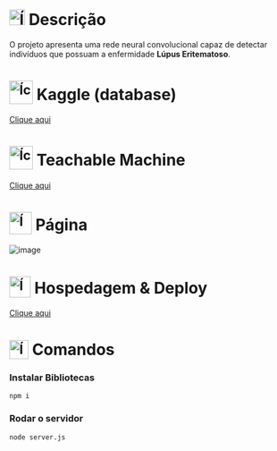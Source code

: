 # <img src="https://github.com/user-attachments/assets/caabfdf0-0f9e-44a3-8200-c6579fe87887" alt="Ícone de descrição" width="28"> Descrição
O projeto apresenta uma rede neural convolucional capaz de detectar indivíduos que possuam a enfermidade __Lúpus Eritematoso__.

# <sub><img src="https://img.icons8.com/?size=100&id=bMncK0wGFANA&format=png&color=000000" alt="Ícone do Kaggle" width="42"></sub> Kaggle (database)
[Clique aqui](https://www.kaggle.com/datasets)

# <sub><img src="https://img.icons8.com/?size=100&id=9BozhiQDmlPL&format=png&color=000000" alt="Ícone de professor" width="42"></sub> Teachable Machine
[Clique aqui](https://teachablemachine.withgoogle.com/)

# <sub><img src="https://img.icons8.com/?size=100&id=58715&format=png&color=000000" alt="Ícone de borboleta" width="40"></sub> Página
![image](https://github.com/user-attachments/assets/b20dc353-4a06-44e7-a73e-a4d0de9a71ae)

# <sub><img src="https://github.com/user-attachments/assets/2f743dd0-bfdf-4520-866e-702a20ae0e03" alt="Ícone de professor" width="38"></sub> Hospedagem & Deploy
[Clique aqui](https://detectles.onrender.com/)

# <sub><img src="https://github.com/user-attachments/assets/d0d16049-1571-4980-833f-9876af07cd0b" alt="Ícone de terminal" width="34"></sub> Comandos
### Instalar Bibliotecas
```
npm i
```

### Rodar o servidor
```
node server.js
```
